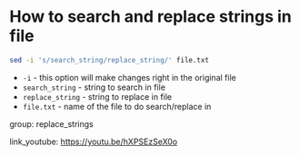 # How to search and replace strings in file

```bash
sed -i 's/search_string/replace_string/' file.txt
```

- `-i` - this option will make changes right in the original file
- `search_string` - string to search in file
- `replace_string` - string to replace in file
- `file.txt` - name of the file to do search/replace in

group: replace_strings


link_youtube: https://youtu.be/hXPSEzSeX0o
